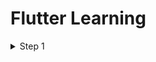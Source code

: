# Flutter Learning

<details>
 <summary>Step 1</summary>
  
 Go to [Flutter Dev](https://flutter.dev/)
  
</details>
